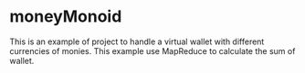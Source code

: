 # moneyMonoid
This is an example of project to handle a virtual wallet with different currencies of monies.
This example use MapReduce to calculate the sum of wallet.
